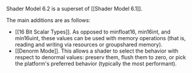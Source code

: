 Shader Model 6.2 is a superset of [[Shader Model 6.1]].

The main additions are as follows:
* [[16 Bit Scalar Types]]. As opposed to minfloat16, min16int, and min16uint, these values can be used with memory operations (that is, reading and writing via resources or groupshared memory).
* [[Denorm Mode]]. This allows a shader to select the behavior with respect to denormal values: preserv them, flush them to zero, or pick the platform's preferred behavior (typically the most performant).
